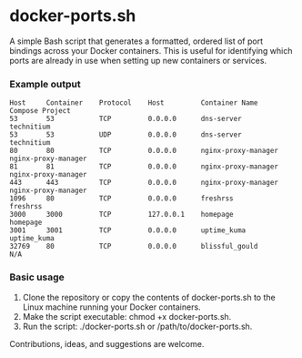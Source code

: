 # docker-ports.sh
A simple Bash script that generates a formatted, ordered list of port bindings across your Docker containers. This is useful for identifying which ports are already in use when setting up new containers or services.

### Example output
```
Host     Container    Protocol    Host         Container Name         Compose Project
53       53           TCP         0.0.0.0      dns-server             technitium
53       53           UDP         0.0.0.0      dns-server             technitium
80       80           TCP         0.0.0.0      nginx-proxy-manager    nginx-proxy-manager
81       81           TCP         0.0.0.0      nginx-proxy-manager    nginx-proxy-manager
443      443          TCP         0.0.0.0      nginx-proxy-manager    nginx-proxy-manager
1096     80           TCP         0.0.0.0      freshrss               freshrss
3000     3000         TCP         127.0.0.1    homepage               homepage
3001     3001         TCP         0.0.0.0      uptime_kuma            uptime_kuma
32769    80           TCP         0.0.0.0      blissful_gould         N/A
```

### Basic usage
1. Clone the repository or copy the contents of docker-ports.sh to the Linux machine running your Docker containers.
2. Make the script executable: chmod +x docker-ports.sh.
3. Run the script: ./docker-ports.sh or /path/to/docker-ports.sh.


Contributions, ideas, and suggestions are welcome.